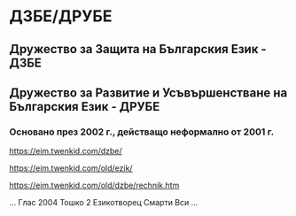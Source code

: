 # ДЗБЕ/ДРУБЕ
## Дружество за Защита на Българския Език - ДЗБЕ <br>
## Дружество за Развитие и Усъвършенстване на Българския Eзик - ДРУБЕ
### Основано през 2002 г., действащо неформално от 2001 г.

https://eim.twenkid.com/dzbe/

https://eim.twenkid.com/old/ezik/

https://eim.twenkid.com/old/dzbe/rechnik.htm

...
Глас 2004
Тошко 2
Езикотворец
Смарти
Вси 
...

